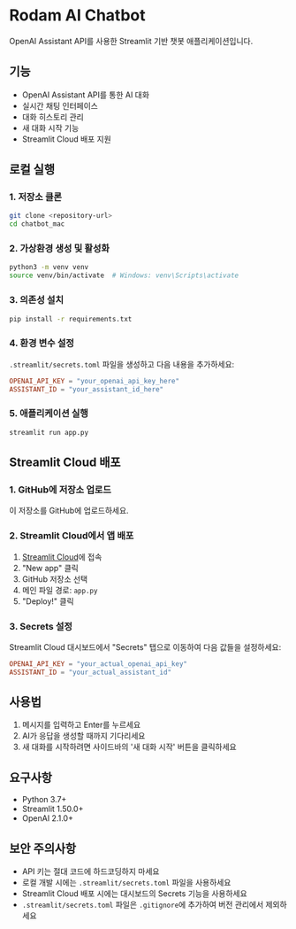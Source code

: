 # Rodam AI Chatbot

OpenAI Assistant API를 사용한 Streamlit 기반 챗봇 애플리케이션입니다.

## 기능

- OpenAI Assistant API를 통한 AI 대화
- 실시간 채팅 인터페이스
- 대화 히스토리 관리
- 새 대화 시작 기능
- Streamlit Cloud 배포 지원

## 로컬 실행

### 1. 저장소 클론

```bash
git clone <repository-url>
cd chatbot_mac
```

### 2. 가상환경 생성 및 활성화

```bash
python3 -m venv venv
source venv/bin/activate  # Windows: venv\Scripts\activate
```

### 3. 의존성 설치

```bash
pip install -r requirements.txt
```

### 4. 환경 변수 설정

`.streamlit/secrets.toml` 파일을 생성하고 다음 내용을 추가하세요:

```toml
OPENAI_API_KEY = "your_openai_api_key_here"
ASSISTANT_ID = "your_assistant_id_here"
```

### 5. 애플리케이션 실행

```bash
streamlit run app.py
```

## Streamlit Cloud 배포

### 1. GitHub에 저장소 업로드

이 저장소를 GitHub에 업로드하세요.

### 2. Streamlit Cloud에서 앱 배포

1. [Streamlit Cloud](https://share.streamlit.io/)에 접속
2. "New app" 클릭
3. GitHub 저장소 선택
4. 메인 파일 경로: `app.py`
5. "Deploy!" 클릭

### 3. Secrets 설정

Streamlit Cloud 대시보드에서 "Secrets" 탭으로 이동하여 다음 값들을 설정하세요:

```toml
OPENAI_API_KEY = "your_actual_openai_api_key"
ASSISTANT_ID = "your_actual_assistant_id"
```

## 사용법

1. 메시지를 입력하고 Enter를 누르세요
2. AI가 응답을 생성할 때까지 기다리세요
3. 새 대화를 시작하려면 사이드바의 '새 대화 시작' 버튼을 클릭하세요

## 요구사항

- Python 3.7+
- Streamlit 1.50.0+
- OpenAI 2.1.0+

## 보안 주의사항

- API 키는 절대 코드에 하드코딩하지 마세요
- 로컬 개발 시에는 `.streamlit/secrets.toml` 파일을 사용하세요
- Streamlit Cloud 배포 시에는 대시보드의 Secrets 기능을 사용하세요
- `.streamlit/secrets.toml` 파일은 `.gitignore`에 추가하여 버전 관리에서 제외하세요
